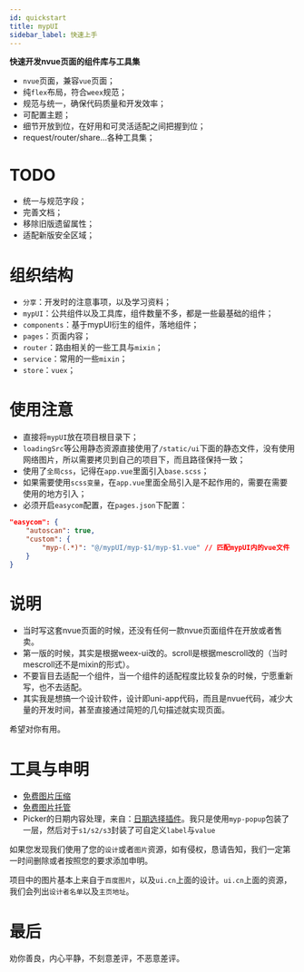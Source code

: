 ```yaml
---
id: quickstart
title: mypUI
sidebar_label: 快速上手
---
```


**快速开发nvue页面的组件库与工具集**

- `nvue`页面，兼容`vue`页面；
- 纯`flex`布局，符合`weex`规范；
- 规范与统一，确保代码质量和开发效率；
- 可配置主题；
- 细节开放到位，在好用和可灵活适配之间把握到位；
- request/router/share...各种工具集；

# TODO
- 统一与规范字段；
- 完善文档；
- 移除旧版遗留属性；
- 适配新版安全区域；

# 组织结构
- `分享`：开发时的注意事项，以及学习资料；
- `mypUI`：公共组件以及工具库，组件数量不多，都是一些最基础的组件；
- `components`：基于mypUI衍生的组件，落地组件；
- `pages`：页面内容；
- `router`：路由相关的一些工具与`mixin`；
- `service`：常用的一些`mixin`；
- `store`：`vuex`；

# 使用注意

- 直接将`mypUI`放在项目根目录下；
- `loadingSrc`等公用静态资源直接使用了`/static/ui`下面的静态文件，没有使用网络图片，所以需要拷贝到自己的项目下，而且路径保持一致；
- 使用了`全局css`，记得在`app.vue`里面引入`base.scss`；
- 如果需要使用`scss变量`，在`app.vue`里面全局引入是不起作用的，需要在需要使用的地方引入；
- 必须开启`easycom`配置，在`pages.json`下配置：

```json
"easycom": {
	"autoscan": true,
	"custom": {
		"myp-(.*)": "@/mypUI/myp-$1/myp-$1.vue" // 匹配mypUI内的vue文件
	}
}
```

# 说明

- 当时写这套nvue页面的时候，还没有任何一款nvue页面组件在开放或者售卖。
- 第一版的时候，其实是根据weex-ui改的。scroll是根据mescroll改的（当时mescroll还不是mixin的形式）。
- 不要盲目去适配一个组件，当一个组件的适配程度比较复杂的时候，宁愿重新写，也不去适配。
- 其实我是想搞一个设计软件，设计即uni-app代码，而且是nvue代码，减少大量的开发时间，甚至直接通过简短的几句描述就实现页面。

希望对你有用。

# 工具与申明

- [免费图片压缩](https://tinypng.com/)
- [免费图片托管](https://img.wenhairu.com/)
- Picker的日期内容处理，来自：[日期选择插件](https://ext.dcloud.net.cn/plugin?id=273)。我只是使用`myp-popup`包装了一层，然后对于`s1/s2/s3`封装了可自定义`label`与`value`

如果您发现我们使用了您的`设计`或者`图片`资源，如有侵权，恳请告知，我们一定第一时间删除或者按照您的要求添加申明。

项目中的图片基本上来自于`百度图片`，以及`ui.cn`上面的设计。`ui.cn`上面的资源，我们会列出`设计者名单`以及`主页地址`。

# 最后

劝你善良，内心平静，不刻意差评，不恶意差评。
